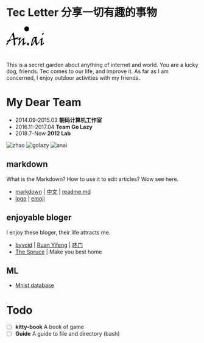 # Tec Letter 分享一切有趣的事物
![an.ai](https://github.com/Guguant/Tec/blob/master/tec.png)

This is a secret garden about anything of internet and world. You are a lucky dog, friends. Tec comes to our life, and improve it. As far as I am concerned, I enjoy outdoor activities with my friends.

# My Dear Team

* 2014.09-2015.03 **朝码计算机工作室**
* 2016.11-2017.04 **Team Go Lazy**
* 2018.7-Now **2012 Lab**

![zhao](https://github.com/Guguant/letter/blob/master/team/Zhao.PNG)
![golazy](https://github.com/Guguant/letter/blob/master/team/golazy.bmp)
![anai](https://github.com/Guguant/letter/blob/master/team/anai.png)

## markdown

What is the Markdown? How to use it to edit articles? Wow see here.
* [markdown](https://daringfireball.net/projects/markdown/syntax) | [中文](http://markdown.tw/) | [readme.md](https://gist.github.com/PurpleBooth/109311bb0361f32d87a2)
* [logo](http://shields.io/) | [emoji](https://www.webpagefx.com/tools/emoji-cheat-sheet/)

## enjoyable bloger
I enjoy these bloger, their life attracts me.
* [byvoid](https://www.byvoid.com/) | [Ruan Yifeng](http://www.ruanyifeng.com/blog/) | [咚门](http://www.dearzd.com/DBlog/)
* [The Spruce](https://www.thespruce.com/) | Make you best home

## ML
* [Mnist database](http://yann.lecun.com/exdb/mnist/)

# Todo
- [ ] **kitty-book** A book of game
- [ ] **Guide** A guide to file and directory (bash)
